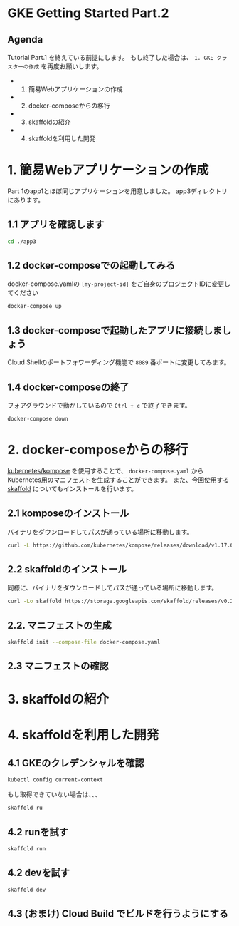 # GKE Getting Started Part.2

## Agenda

Tutorial Part.1 を終えている前提にします。
もし終了した場合は、 `1. GKE クラスターの作成` を再度お願いします。

- 1. 簡易Webアプリケーションの作成
- 2. docker-composeからの移行
- 3. skaffoldの紹介
- 4. skaffoldを利用した開発

# 1. 簡易Webアプリケーションの作成

Part 1のapp1とほぼ同じアプリケーションを用意しました。
app3ディレクトリにあります。

## 1.1 アプリを確認します

```bash
cd ./app3
```

## 1.2 docker-composeでの起動してみる

docker-compose.yamlの `[my-project-id]` をご自身のプロジェクトIDに変更してください

```bash
docker-compose up
```

## 1.3 docker-composeで起動したアプリに接続しましょう

Cloud Shellのポートフォワーディング機能で `8089` 番ポートに変更してみます。

## 1.4 docker-composeの終了

フォアグラウンドで動かしているので `Ctrl + c` で終了できます。

```bash
docker-compose down
```

# 2. docker-composeからの移行

[kubernetes/kompose](https://github.com/kubernetes/kompose) を使用することで、 `docker-compose.yaml` から Kubernetes用のマニフェストを生成することができます。
また、今回使用する [skaffold](https://github.com/GoogleContainerTools/skaffold) についてもインストールを行います。

## 2.1 komposeのインストール

バイナリをダウンロードしてパスが通っている場所に移動します。

```bash
curl -L https://github.com/kubernetes/kompose/releases/download/v1.17.0/kompose-linux-amd64 -o kompose && chmod +x kompose && sudo mv ./kompose /usr/local/bin/kompose
```

## 2.2 skaffoldのインストール

同様に、バイナリをダウンロードしてパスが通っている場所に移動します。

```bash
curl -Lo skaffold https://storage.googleapis.com/skaffold/releases/v0.21.1/skaffold-linux-amd64 && chmod +x skaffold && sudo mv skaffold /usr/local/bin
```

## 2.2. マニフェストの生成

```bash
skaffold init --compose-file docker-compose.yaml
```

## 2.3 マニフェストの確認

# 3. skaffoldの紹介


# 4. skaffoldを利用した開発

## 4.1 GKEのクレデンシャルを確認

```bash
kubectl config current-context
```

もし取得できていない場合は、、、

```bash
skaffold ru
```

## 4.2 runを試す

```bash
skaffold run
```

## 4.2 devを試す

```bash
skaffold dev
```

## 4.3 (おまけ) Cloud Build でビルドを行うようにする
